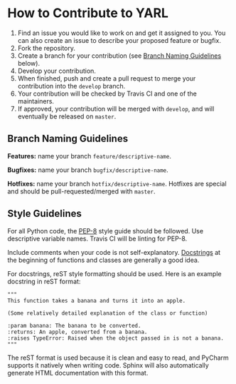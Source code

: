 # How to Contribute to YARL

1. Find an issue you would like to work on and get it assigned to you. You can also create an issue to describe your proposed feature or bugfix.
2. Fork the repository.
3. Create a branch for your contribution (see [Branch Naming Guidelines](##branch-naming-guidelines) below).
4. Develop your contribution.
5. When finished, push and create a pull request to merge your contribution into the `develop` branch.
6. Your contribution will be checked by Travis CI and one of the maintainers.
7. If approved, your contribution will be merged with `develop`, and will eventually be released on `master`.

## Branch Naming Guidelines

**Features:** name your branch `feature/descriptive-name`.

**Bugfixes:** name your branch `bugfix/descriptive-name`.

**Hotfixes:** name your branch `hotfix/descriptive-name`. Hotfixes are special and should be pull-requested/merged with `master`.

## Style Guidelines

For all Python code, the [PEP-8](https://www.python.org/dev/peps/pep-0008/) style guide should be followed. Use descriptive variable names. Travis CI will be linting for PEP-8.

Include comments when your code is not self-explanatory. [Docstrings](https://www.python.org/dev/peps/pep-0257/) at the beginning of functions and classes are generally a good idea.

For docstrings, reST style formatting should be used. Here is an example docstring in reST format:
```
"""
This function takes a banana and turns it into an apple.
 
(Some relatively detailed explanation of the class or function)
 
:param banana: The banana to be converted.
:returns: An apple, converted from a banana. 
:raises TypeError: Raised when the object passed in is not a banana.
"""
```
The reST format is used because it is clean and easy to read, and PyCharm supports it natively when writing code. Sphinx will also automatically generate HTML documentation with this format.
